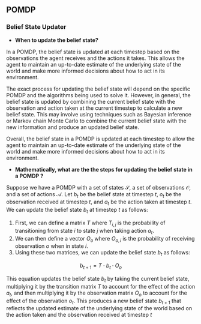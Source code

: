 ## POMDP

### Belief State Updater

- **When to update the belief state?**

In a POMDP, the belief state is updated at each timestep based on the observations the agent receives and the actions it takes. This allows the agent to maintain an up-to-date estimate of the underlying state of the world and make more informed decisions about how to act in its environment.

The exact process for updating the belief state will depend on the specific POMDP and the algorithms being used to solve it. However, in general, the belief state is updated by combining the current belief state with the observation and action taken at the current timestep to calculate a new belief state. This may involve using techniques such as Bayesian inference or Markov chain Monte Carlo to combine the current belief state with the new information and produce an updated belief state.

Overall, the belief state in a POMDP is updated at each timestep to allow the agent to maintain an up-to-date estimate of the underlying state of the world and make more informed decisions about how to act in its environment.

- **Mathematically, what are the the steps for updating the belief state in a POMDP ?**

Suppose we have a POMDP with a set of states $\mathcal{S}$, a set of observations $\mathcal{O}$, and a set of actions $\mathcal{A}$. Let $b_t$ be the belief state at timestep $t$, $o_t$ be the observation received at timestep $t$, and $a_t$ be the action taken at timestep $t$. We can update the belief state $b_t$ at timestep $t$ as follows:

1. First, we can define a matrix $T$ where $T_{i,j}$ is the probability of transitioning from state $i$ to state $j$ when taking action $a_t$.
2. We can then define a vector $O_o$ where $O_{o,i}$ is the probability of receiving observation $o$ when in state $i$.
3. Using these two matrices, we can update the belief state $b_t$ as follows:

$$b_{t+1} = T \cdot b_t \cdot O_o$$

This equation updates the belief state $b_t$ by taking the current belief state, multiplying it by the transition matrix $T$ to account for the effect of the action $a_t$, and then multiplying it by the observation matrix $O_o$ to account for the effect of the observation $o_t$. This produces a new belief state $b_{t+1}$ that reflects the updated estimate of the underlying state of the world based on the action taken and the observation received at timestep $t$
